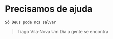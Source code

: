 <h1> Precisamos de ajuda</h1>

````
Só Deus pode nos salvar
````

>Tiago Vila-Nova
>Um Dia a gente se encontra